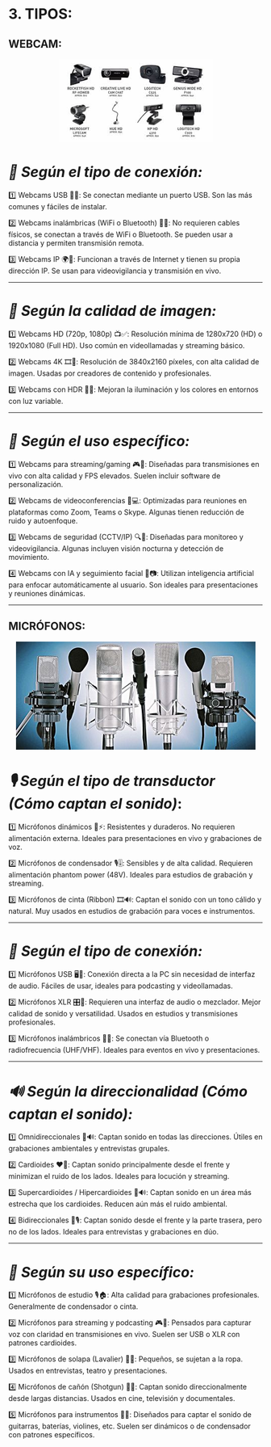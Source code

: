 # 3. TIPOS:

## WEBCAM:

<p align="center">
  <img src="/img/tiposwebcam.jpeg" alt="![tiposwebcam](/img/tiposwebcam.jpeg)" />
</p>  

# *🔌 Según el tipo de conexión:*

1️⃣ Webcams USB 🔵🔌: Se conectan mediante un puerto USB. Son las más comunes y fáciles de instalar.

2️⃣ Webcams inalámbricas (WiFi o Bluetooth) 📶🔋: No requieren cables físicos, se conectan a través de WiFi o Bluetooth. Se pueden usar a distancia y permiten transmisión remota.

3️⃣ Webcams IP 🌍📡: Funcionan a través de Internet y tienen su propia dirección IP. Se usan para videovigilancia y transmisión en vivo.

---

# *🎥 Según la calidad de imagen:*

1️⃣ Webcams HD (720p, 1080p) 📺✅: Resolución mínima de 1280x720 (HD) o 1920x1080 (Full HD). Uso común en videollamadas y streaming básico.

2️⃣ Webcams 4K 🎞️💎: Resolución de 3840x2160 píxeles, con alta calidad de imagen. Usadas por creadores de contenido y profesionales.

3️⃣ Webcams con HDR 🌈🔆: Mejoran la iluminación y los colores en entornos con luz variable.

---

# *🎯 Según el uso específico:*

1️⃣ Webcams para streaming/gaming 🎮🎥: Diseñadas para transmisiones en vivo con alta calidad y FPS elevados. Suelen incluir software de personalización.

2️⃣ Webcams de videoconferencias 🏢💻: Optimizadas para reuniones en plataformas como Zoom, Teams o Skype. Algunas tienen reducción de ruido y autoenfoque.

3️⃣ Webcams de seguridad (CCTV/IP) 🔍🚨: Diseñadas para monitoreo y videovigilancia. Algunas incluyen visión nocturna y detección de movimiento.

4️⃣ Webcams con IA y seguimiento facial 🤖📷: Utilizan inteligencia artificial para enfocar automáticamente al usuario. Son ideales para presentaciones y reuniones dinámicas.

------------------

## MICRÓFONOS:

<p align="center">
  <img src="/img/tiposmicrofonos.jpg" alt="![tiposmicrofonos](/img/tiposmicrofonos.jpg)" />
</p>  

# *🎙️ Según el tipo de transductor (Cómo captan el sonido)*:

1️⃣ Micrófonos dinámicos 🎤⚡: Resistentes y duraderos. No requieren alimentación externa. Ideales para presentaciones en vivo y grabaciones de voz.

2️⃣ Micrófonos de condensador 🎙️🎚️: Sensibles y de alta calidad. Requieren alimentación phantom power (48V). Ideales para estudios de grabación y streaming.

3️⃣ Micrófonos de cinta (Ribbon) 🎞️🔊: Captan el sonido con un tono cálido y natural. Muy usados en estudios de grabación para voces e instrumentos.

---

# *🔌 Según el tipo de conexión:*

1️⃣ Micrófonos USB 🖥️🔌: Conexión directa a la PC sin necesidad de interfaz de audio. Fáciles de usar, ideales para podcasting y videollamadas.

2️⃣ Micrófonos XLR 🎛️🎤: Requieren una interfaz de audio o mezclador. Mejor calidad de sonido y versatilidad. Usados en estudios y transmisiones profesionales.

3️⃣ Micrófonos inalámbricos 📡🔋: Se conectan vía Bluetooth o radiofrecuencia (UHF/VHF). Ideales para eventos en vivo y presentaciones.

---

# *🔊 Según la direccionalidad (Cómo captan el sonido):*

1️⃣ Omnidireccionales 🔄🔊: Captan sonido en todas las direcciones. Útiles en grabaciones ambientales y entrevistas grupales.

2️⃣ Cardioides ❤️🎤: Captan sonido principalmente desde el frente y minimizan el ruido de los lados. Ideales para locución y streaming.

3️⃣ Supercardioides / Hipercardioides 🎯🔊: Captan sonido en un área más estrecha que los cardioides. Reducen aún más el ruido ambiental.

4️⃣ Bidireccionales 🔀🎙️: Captan sonido desde el frente y la parte trasera, pero no de los lados. Ideales para entrevistas y grabaciones en dúo.

---

# *🎯 Según su uso específico:*

1️⃣ Micrófonos de estudio 🎙️🏠: Alta calidad para grabaciones profesionales. Generalmente de condensador o cinta. 

2️⃣ Micrófonos para streaming y podcasting 🎮🎤: Pensados para capturar voz con claridad en transmisiones en vivo. Suelen ser USB o XLR con patrones cardioides.

3️⃣ Micrófonos de solapa (Lavalier) 👔🎤: Pequeños, se sujetan a la ropa. Usados en entrevistas, teatro y presentaciones.

4️⃣ Micrófonos de cañón (Shotgun) 🎯📢: Captan sonido direccionalmente desde largas distancias. Usados en cine, televisión y documentales.

5️⃣ Micrófonos para instrumentos 🎸🥁: Diseñados para captar el sonido de guitarras, baterías, violines, etc. Suelen ser dinámicos o de condensador con patrones específicos.
